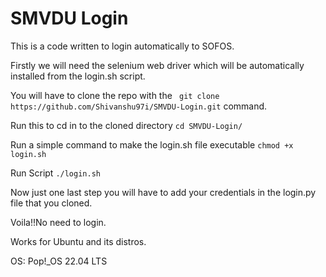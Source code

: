 # SMVDU Login

This is a code written to login automatically to SOFOS.

Firstly we will need the selenium web driver which will be automatically installed from the login.sh script.

You will have to clone the repo with the ` git clone https://github.com/Shivanshu97i/SMVDU-Login.git` command.

Run this to cd in to the cloned directory `cd SMVDU-Login/`

Run a simple command to make the login.sh file executable `chmod +x login.sh`

Run Script `./login.sh`

Now just one last step you will have to add your credentials in the login.py file that you cloned. 

Voila!!No need to login.
 
Works for Ubuntu and its distros.
 
 OS: Pop!_OS 22.04 LTS
 
